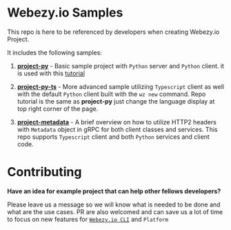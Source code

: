 # Webezy.io Samples

This repo is here to be referenced by developers when creating Webezy.io Project.

It includes the following samples:

1. [__project-py__](https://github.com/Webezy-io/examples/tree/main/project-py) - Basic sample project with ```Python``` server and ```Python``` client. it is used with this [tutorial](https://www.webezy.io/docs/tutorials/sample-project)

2. [__project-py-ts__](https://github.com/Webezy-io/examples/tree/main/project-py-ts) - More advanced sample utilizing ```Typescript``` client as well with the default ```Python``` client built with the ```wz new``` command. Repo tutorial is the same as __project-py__ just change the language display at top right corner of the page.

3. [__project-metadata__](https://github.com/Webezy-io/examples/tree/main/project-metadata) - A brief overview on how to utilize HTTP2 headers with ```Metadata``` object in gRPC for both client classes and services.
This repo supports ```Typescript``` client and both ```Python``` services and client code.

# Contributing

__Have an idea for example project that can help other fellows developers?__

Please leave us a message so we will know what is needed to be done and what are the use cases.
PR are also welcomed and can save us a lot of time to focus on new features for [```Webezy.io CLI```](https:/www.webezy.io) and ```Platform```
